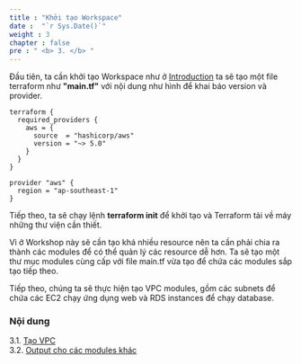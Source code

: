```yaml
---
title : "Khởi tạo Workspace"
date :  "`r Sys.Date()`" 
weight : 3 
chapter : false
pre : " <b> 3. </b> "
---
```


Đầu tiên, ta cần khởi tạo Workspace như ở [Introduction](../1-Introduction/1.2-Terraform/) ta sẽ tạo một file terraform như **"main.tf"** với nội dung như hình để khai báo version và provider.

```
terraform {
  required_providers {
    aws = {
      source  = "hashicorp/aws"
      version = "~> 5.0"
    }
  }
}

provider "aws" {
  region = "ap-southeast-1"
}
```

Tiếp theo, ta sẽ chạy lệnh **terraform init** để khởi tạo và Terraform tải về máy những thư viện cần thiết.

Vì ở Workshop này sẽ cần tạo khá nhiều resource nên ta cần phải chia ra thành các modules để có thể quản lý các resource dễ hơn.
Ta sẽ tạo một thư mục modules cùng cấp với file main.tf vừa tạo để chứa các modules sắp tạo tiếp theo.

Tiếp theo, chúng ta sẽ thực hiện tạo VPC modules, gồm các subnets để chứa các EC2 chạy ứng dụng web và RDS instances để chạy database.

### Nội dung
3.1. [Tạo VPC](3.1-VPC-main/) \
3.2. [Output cho các modules khác](3.2-VPC-output/) 
